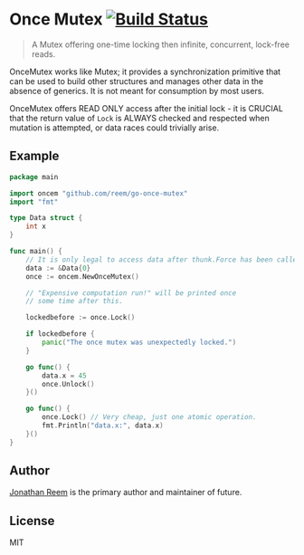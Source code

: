 # Once Mutex [![Build Status](https://travis-ci.org/reem/go-once-mutex.svg?branch=master)](https://travis-ci.org/reem/go-once-mutex)

> A Mutex offering one-time locking then infinite, concurrent, lock-free reads.

OnceMutex works like Mutex; it provides a synchronization primitive that can be
used to build other structures and manages other data in the absence of
generics. It is not meant for consumption by most users.

OnceMutex offers READ ONLY access after the initial lock - it is CRUCIAL that
the return value of `Lock` is ALWAYS checked and respected when mutation is
attempted, or data races could trivially arise.

## Example

```go
package main

import oncem "github.com/reem/go-once-mutex"
import "fmt"

type Data struct {
    int x
}

func main() {
    // It is only legal to access data after thunk.Force has been called.
    data := &Data{0}
    once := oncem.NewOnceMutex()

    // "Expensive computation run!" will be printed once
    // some time after this.

    lockedbefore := once.Lock()

    if lockedbefore {
        panic("The once mutex was unexpectedly locked.")
    }

    go func() {
        data.x = 45
        once.Unlock()
    }()

    go func() {
        once.Lock() // Very cheap, just one atomic operation.
        fmt.Println("data.x:", data.x)
    }()
}
```

## Author

[Jonathan Reem](https://medium.com/@jreem) is the primary author and maintainer of future.

## License

MIT

